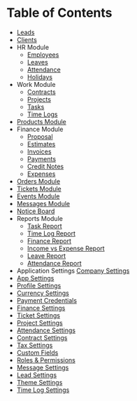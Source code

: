 # Table of Contents

- [Leads](./modules/Leads.md)
- [Clients](./modules/Clients.md)
- HR Module
    - [Employees](./modules/Employees.md)
    - [Leaves](./modules/Leaves.md)
    - [Attendance](./modules/Attendance.md)
    - [Holidays](./modules/Holidays.md)
- Work Module
    - [Contracts](./modules/Contracts.md)
    - [Projects](./modules/Projects.md)
    - [Tasks](./modules/Tasks.md)
    - [Time Logs](./modules/Time%20Logs.md)
- [Products Module](./modules/Products.md)
- Finance Module
    - [Proposal](./modules/Proposal.md)
    - [Estimates](./modules/Estimates.md)
    - [Invoices](./modules/Invoices.md)
    - [Payments](./modules/Payments.md)
    - [Credit Notes](./modules/Credit%20Notes.md)
    - [Expenses](./modules/Expenses.md)
- [Orders Module](./modules/Orders.md)
- [Tickets Module](./modules/Tickets.md)
- [Events Module](./modules/Events.md)
- [Messages Module](./modules/Messages.md)
- [Notice Board](./modules/Notice_Board.md)
- Reports Module
    - [Task Report](./modules/Task%20Report.md)
    - [Time Log Report](./modules/Time%20Log%20Report.md)
    - [Finance Report](./modules/Finance%20Report.md)
    - [Income vs Expense Report](./modules/Income%20vs%20Expense%20Report.md)
    - [Leave Report](./modules/Leave%20Report.md)
    - [Attendance Report](./modules/Attendance%20Report.md)
- Application Settings
[Company Settings](./modules/Company%20Settings.md)
- [App Settings](./modules/App%20Settings.md)
- [Profile Settings](./modules/Profile%20Settings.md)
- [Currency Settings](./modules/Currency%20Settings.md)
- [Payment Credentials](./modules/Payment%20Credentials.md)
- [Finance Settings](./modules/Finance%20Settings.md)
- [Ticket Settings](./modules/Ticket%20Settings.md)
- [Project Settings](./modules/Project%20Settings.md)
- [Attendance Settings](./modules/Attendance%20Settings.md)
- [Contract Settings](./modules/Contract%20Settings.md)
- [Tax Settings](./modules/Tax%20Settings.md)
- [Custom Fields](./modules/Custom%20Fields.md)
- [Roles & Permissions](./modules/Roles%20&%20Permissions.md)
- [Message Settings](./modules/Message%20Settings.md)
- [Lead Settings](./modules/Lead%20Settings.md)
- [Theme Settings](./modules/Theme%20Settings.md)
- [Time Log Settings](./modules/Time%20Log%20Settings.md)
